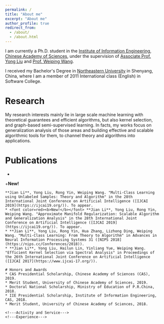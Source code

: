 ```yaml
---
permalink: /
title: "About me"
excerpt: "About me"
author_profile: true
redirect_from: 
  - /about/
  - /about.html
---
```


I am currently a Ph.D. student in the [Institute of Information Engineering](https://iie.ac.cn/), [Chinese Academy of Sciences](https://ucas.ac.cn/), under the supervision of [Associate Prof. Yong Liu](https://iie-liuyong.github.io) and [Prof. Weiping Wang](https://scholar.google.com/citations?user=dAJ23QEAAAAJ&hl=zh-CN).

I received my Bachelor's Degree in [Northeastern University](http://english.neu.edu.cn/) in Shenyang, China, where I am a member of 2011 International class (English) in Software College.

# Research
My research interests mainly lie in large scale machine learning with theoretical guarantees and efficient algorithms, but also kernel selection, and graph-based semi-supervised learning. 
In facts, my works focus on generalization analysis of those areas and building effective and scalable algorithmic tools for them, to channel theory and algorithms into applications.

# Publications
* ```diff
+<b>New!</b>
```
**Jian Li**, Yong Liu, Rong Yin, Weiping Wang. "Multi-Class Learning using Unlabeled Samples: Theory and Algorithm" in the 28th International Joint Conference on Artificial Intelligence ([IJCAI 2019](https://ijcai19.org/)). To appear.
* <font color=red><b>New!</b></font> **Jian Li**, Yong Liu, Rong Yin, Weiping Wang. "Approximate Manifold Regularization: Scalable Algorithm and Generalization Analysis" in the 28th International Joint Conference on Artificial Intelligence ([IJCAI 2019](https://ijcai19.org/)). To appear.
* **Jian Li**, Yong Liu, Rong Yin, Hua Zhang, Lizhong Ding, Weiping Wang. "Multi-Class Learning: From Theory to Algorithm" in Advances in Neural Information Processing Systems 31 ([NIPS 2018](https://nips.cc/Conferences/2018)).
* **Jian Li**, Yong Liu, Hailun Lin, Yinliang Yue, Weiping Wang. "Efficient Kernel Selection via Spectral Analysis" in Proceedings of the 26th International Joint Conference on Artificial Intelligence ([IJCAI 2017](https://www.ijcai-17.org/)).

# Honors and Awards
* CAS Presidential Scholarship, Chinese Academy of Sciences (CAS), 2019.
* Merit Student, University of Chinese Academy of Sciences, 2019.
* Doctoral National Scholarship, Ministry of Education of P.R.China, 2018.
* IIE Presidential Scholarship, Institute of Information Engineering, CAS, 2018.
* Merit Student, University of Chinese Academy of Sciences, 2018.

<!---Activity and Service--->
<!---Experience--->
